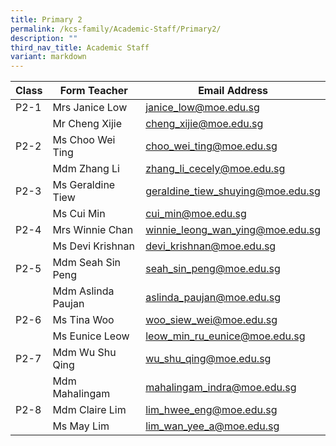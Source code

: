 ```yaml
---
title: Primary 2
permalink: /kcs-family/Academic-Staff/Primary2/
description: ""
third_nav_title: Academic Staff
variant: markdown
---
```

| Class | Form Teacher | Email Address |
| -------- | -------- | -------- |
| P2-1     | Mrs Janice Low     | janice_low@moe.edu.sg     |
|      | Mr Cheng Xijie     | cheng_xijie@moe.edu.sg     |
| P2-2     | Ms Choo Wei Ting     | choo_wei_ting@moe.edu.sg     |
|      | Mdm Zhang Li     | zhang_li_cecely@moe.edu.sg     |
| P2-3     | Ms Geraldine Tiew     | geraldine_tiew_shuying@moe.edu.sg     |
|      | Ms Cui Min     | cui_min@moe.edu.sg     |
| P2-4     | Mrs Winnie Chan     | winnie_leong_wan_ying@moe.edu.sg     |
|      | Ms Devi Krishnan     | devi_krishnan@moe.edu.sg     |
| P2-5     | Mdm Seah Sin Peng     | seah_sin_peng@moe.edu.sg     |
|      | Mdm Aslinda Paujan     | aslinda_paujan@moe.edu.sg     |
| P2-6    | Ms Tina Woo     | woo_siew_wei@moe.edu.sg     |
|      | Ms Eunice Leow     | leow_min_ru_eunice@moe.edu.sg     |
| P2-7     | Mdm Wu Shu Qing     | wu_shu_qing@moe.edu.sg     |
|      | Mdm Mahalingam     | mahalingam_indra@moe.edu.sg     |
| P2-8     | Mdm Claire Lim     | lim_hwee_eng@moe.edu.sg     |
|      | Ms May Lim     | lim_wan_yee_a@moe.edu.sg    |